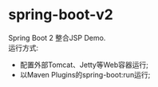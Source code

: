 # spring-boot-v2
Spring Boot 2 整合JSP Demo.<br>
运行方式:
- 配置外部Tomcat、Jetty等Web容器运行;
- 以Maven Plugins的spring-boot:run运行;
